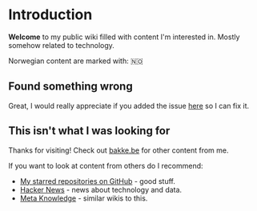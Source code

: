 # Introduction

**Welcome** to my public wiki filled with content I'm interested in. Mostly somehow related to technology.

Norwegian content are marked with: 🇳🇴

## Found something wrong

Great, I would really appreciate if you added the issue [here](https://github.com/bakke92/hwiki/issues) so I can fix it.

## This isn't what I was looking for

Thanks for visiting! Check out [bakke.be](https://bakke.be) for other content from me.

If you want to look at content from others do I recommend:

* [My starred repositories on GitHub](https://github.com/bakke92?tab=stars) - good stuff.
* [Hacker News](http://news.ycombinator.com/) - news about technology and data.
* [Meta Knowledge](https://github.com/RichardLitt/meta-knowledge) - similar wikis to this.




